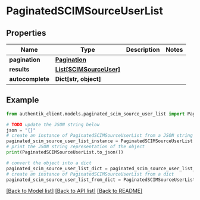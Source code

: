 # PaginatedSCIMSourceUserList


## Properties

Name | Type | Description | Notes
------------ | ------------- | ------------- | -------------
**pagination** | [**Pagination**](Pagination.md) |  | 
**results** | [**List[SCIMSourceUser]**](SCIMSourceUser.md) |  | 
**autocomplete** | **Dict[str, object]** |  | 

## Example

```python
from authentik_client.models.paginated_scim_source_user_list import PaginatedSCIMSourceUserList

# TODO update the JSON string below
json = "{}"
# create an instance of PaginatedSCIMSourceUserList from a JSON string
paginated_scim_source_user_list_instance = PaginatedSCIMSourceUserList.from_json(json)
# print the JSON string representation of the object
print(PaginatedSCIMSourceUserList.to_json())

# convert the object into a dict
paginated_scim_source_user_list_dict = paginated_scim_source_user_list_instance.to_dict()
# create an instance of PaginatedSCIMSourceUserList from a dict
paginated_scim_source_user_list_from_dict = PaginatedSCIMSourceUserList.from_dict(paginated_scim_source_user_list_dict)
```
[[Back to Model list]](../README.md#documentation-for-models) [[Back to API list]](../README.md#documentation-for-api-endpoints) [[Back to README]](../README.md)


